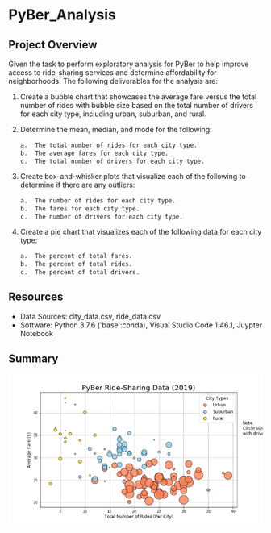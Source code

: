 # PyBer_Analysis

## Project Overview

Given the task to perform exploratory analysis for PyBer to help improve access to ride-sharing services and determine affordability for neighborhoods.  The following deliverables for the analysis are:

1.	Create a bubble chart that showcases the average fare versus the total number of rides with bubble size based on the total number of  drivers for each city type, including urban, suburban, and rural.
2.	Determine the mean, median, and mode for the following:

        a.	The total number of rides for each city type.
        b.	The average fares for each city type. 
        c.	The total number of drivers for each city type.
        
3.	Create box-and-whisker plots that visualize each of the following to determine if there are any outliers:

        a.	The number of rides for each city type.
        b.	The fares for each city type.
        c.	The number of drivers for each city type.
        
4.	Create a pie chart that visualizes each of the following data for each city type:

        a.	The percent of total fares.
        b.	The percent of total rides.
        c.	The percent of total drivers.

## Resources

- Data Sources: city_data.csv, ride_data.csv
- Software: Python 3.7.6 ('base':conda), Visual Studio Code 1.46.1, Juypter Notebook

## Summary

![](analysis/Fig1.png)
